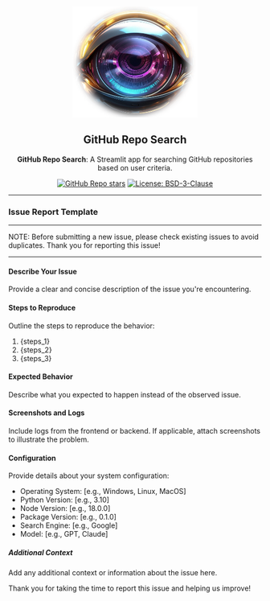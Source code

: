 <div align="center">

<img src="../images/gitreposearch_logo.png" alt="GitHub Repo Search Logo" width="250" height="220" />

## **GitHub Repo Search**

**GitHub Repo Search**: A Streamlit app for searching GitHub repositories based on user criteria.

[![GitHub Repo stars](https://img.shields.io/github/stars/arch3angel/gitreposearch)](https://github.com/arch3angel/gitreposearch)
[![License: BSD-3-Clause](https://img.shields.io/badge/License-BSD_3--Clause-purple.svg)](https://opensource.org/license/bsd-3-clause)

</div>

---

### Issue Report Template

---

NOTE: Before submitting a new issue, please check existing issues to avoid duplicates. Thank you for reporting this issue!

---

#### Describe Your Issue

Provide a clear and concise description of the issue you're encountering.

#### Steps to Reproduce

Outline the steps to reproduce the behavior:

1. {steps_1}
2. {steps_2}
3. {steps_3}

#### Expected Behavior

Describe what you expected to happen instead of the observed issue.

#### Screenshots and Logs

Include logs from the frontend or backend. If applicable, attach screenshots to illustrate the problem.

#### Configuration

Provide details about your system configuration:

- Operating System: [e.g., Windows, Linux, MacOS]
- Python Version: [e.g., 3.10]
- Node Version: [e.g., 18.0.0]
- Package Version: [e.g., 0.1.0]
- Search Engine: [e.g., Google]
- Model: [e.g., GPT, Claude]

##### Additional Context

Add any additional context or information about the issue here.

Thank you for taking the time to report this issue and helping us improve!
